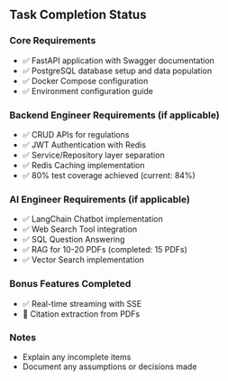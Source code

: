 ## Task Completion Status

### Core Requirements

- ✅ FastAPI application with Swagger documentation
- ✅ PostgreSQL database setup and data population
- ✅ Docker Compose configuration
- ✅ Environment configuration guide

### Backend Engineer Requirements (if applicable)

- ✅ CRUD APIs for regulations
- ✅ JWT Authentication with Redis
- ✅ Service/Repository layer separation
- ✅ Redis Caching implementation
- ✅ 80% test coverage achieved (current: 84%)

### AI Engineer Requirements (if applicable)

- ✅ LangChain Chatbot implementation
- ✅ Web Search Tool integration
- ✅ SQL Question Answering
- ✅ RAG for 10-20 PDFs (completed: 15 PDFs)
- ✅ Vector Search implementation

### Bonus Features Completed

- ✅ Real-time streaming with SSE
- 🚫 Citation extraction from PDFs

### Notes

- Explain any incomplete items
- Document any assumptions or decisions made
